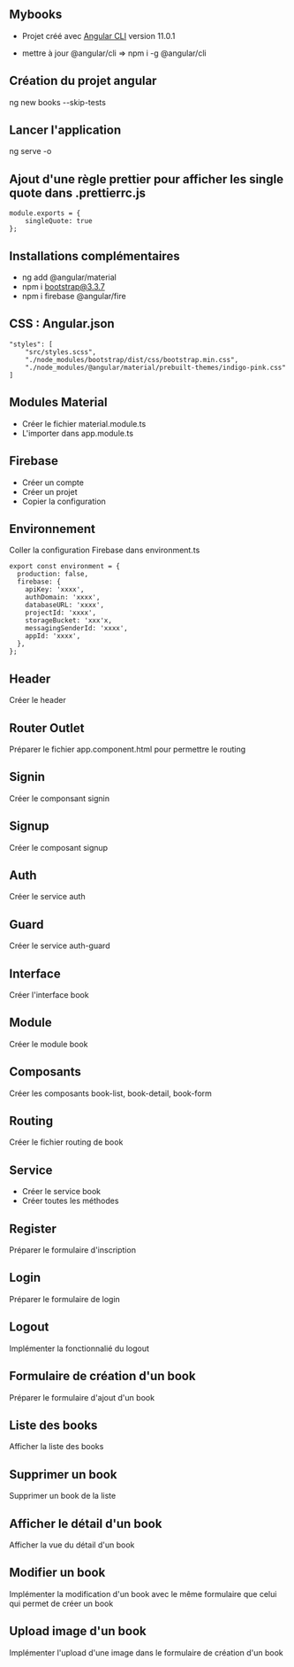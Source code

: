 ## Mybooks

- Projet créé avec [Angular CLI](https://github.com/angular/angular-cli) version 11.0.1

- mettre à jour @angular/cli => npm i -g @angular/cli

## Création du projet angular

ng new books --skip-tests

## Lancer l'application

ng serve -o

## Ajout d'une règle prettier pour afficher les single quote dans .prettierrc.js

```
module.exports = {
    singleQuote: true
};
```

## Installations complémentaires

- ng add @angular/material
- npm i bootstrap@3.3.7
- npm i firebase @angular/fire

## CSS : Angular.json

```
"styles": [
    "src/styles.scss",
    "./node_modules/bootstrap/dist/css/bootstrap.min.css",
    "./node_modules/@angular/material/prebuilt-themes/indigo-pink.css"
]
```

## Modules Material

- Créer le fichier material.module.ts
- L'importer dans app.module.ts

## Firebase

- Créer un compte
- Créer un projet
- Copier la configuration

## Environnement

Coller la configuration Firebase dans environment.ts

```
export const environment = {
  production: false,
  firebase: {
    apiKey: 'xxxx',
    authDomain: 'xxxx',
    databaseURL: 'xxxx',
    projectId: 'xxxx',
    storageBucket: 'xxx'x,
    messagingSenderId: 'xxxx',
    appId: 'xxxx',
  },
};
```

## Header

Créer le header

## Router Outlet

Préparer le fichier app.component.html pour permettre le routing

## Signin

Créer le componsant signin

## Signup

Créer le composant signup

## Auth

Créer le service auth

## Guard

Créer le service auth-guard

## Interface

Créer l'interface book

## Module

Créer le module book

## Composants

Créer les composants book-list, book-detail, book-form

## Routing

Créer le fichier routing de book

## Service

- Créer le service book
- Créer toutes les méthodes

## Register

Préparer le formulaire d'inscription

## Login

Préparer le formulaire de login

## Logout

Implémenter la fonctionnalié du logout

## Formulaire de création d'un book

Préparer le formulaire d'ajout d'un book

## Liste des books

Afficher la liste des books

## Supprimer un book

Supprimer un book de la liste

## Afficher le détail d'un book

Afficher la vue du détail d'un book

## Modifier un book

Implémenter la modification d'un book avec le même formulaire que celui qui permet de créer un book

## Upload image d'un book

Implémenter l'upload d'une image dans le formulaire de création d'un book
